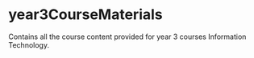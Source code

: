 # year3CourseMaterials
Contains all the course content provided for year 3 courses Information Technology.
